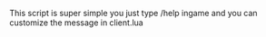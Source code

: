 This script is super simple you just type /help ingame and you can customize the message in client.lua
